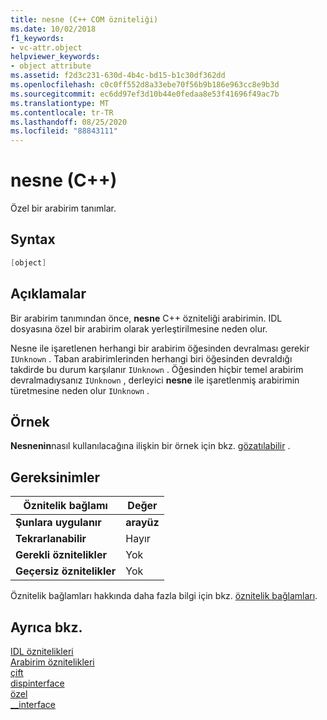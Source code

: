 ```yaml
---
title: nesne (C++ COM özniteliği)
ms.date: 10/02/2018
f1_keywords:
- vc-attr.object
helpviewer_keywords:
- object attribute
ms.assetid: f2d3c231-630d-4b4c-bd15-b1c30df362dd
ms.openlocfilehash: c0c0ff552d8a33ebe70f56b9b186e963cc8e9b3d
ms.sourcegitcommit: ec6dd97ef3d10b44e0fedaa8e53f41696f49ac7b
ms.translationtype: MT
ms.contentlocale: tr-TR
ms.lasthandoff: 08/25/2020
ms.locfileid: "88843111"
---
```

# <a name="object-c"></a>nesne (C++)

Özel bir arabirim tanımlar.

## <a name="syntax"></a>Syntax

```cpp
[object]
```

## <a name="remarks"></a>Açıklamalar

Bir arabirim tanımından önce, **nesne** C++ özniteliği arabirimin. IDL dosyasına özel bir arabirim olarak yerleştirilmesine neden olur.

Nesne ile işaretlenen herhangi bir arabirim öğesinden devralması gerekir `IUnknown` . Taban arabirimlerinden herhangi biri öğesinden devraldığı takdirde bu durum karşılanır `IUnknown` . Öğesinden hiçbir temel arabirim devralmadıysanız `IUnknown` , derleyici **nesne** ile işaretlenmiş arabirimin türetmesine neden olur `IUnknown` .

## <a name="example"></a>Örnek

**Nesnenin**nasıl kullanılacağına ilişkin bir örnek için bkz. [gözatılabilir](nonbrowsable.md) .

## <a name="requirements"></a>Gereksinimler

| Öznitelik bağlamı | Değer |
|-|-|
|**Şunlara uygulanır**|**arayüz**|
|**Tekrarlanabilir**|Hayır|
|**Gerekli öznitelikler**|Yok|
|**Geçersiz öznitelikler**|Yok|

Öznitelik bağlamları hakkında daha fazla bilgi için bkz. [öznitelik bağlamları](cpp-attributes-com-net.md#contexts).

## <a name="see-also"></a>Ayrıca bkz.

[IDL öznitelikleri](idl-attributes.md)<br/>
[Arabirim öznitelikleri](interface-attributes.md)<br/>
[çift](dual.md)<br/>
[dispinterface](dispinterface.md)<br/>
[özel](custom-cpp.md)<br/>
[__interface](../../cpp/interface.md)
